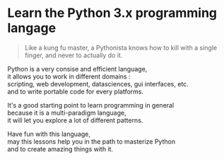 # Learn the Python 3.x programming langage

> Like a kung fu master, a Pythonista knows how to kill with a single finger, and never to actually do it.

Python is a very consise and efficient language,  
it allows you to work in different domains :  
scripting, web development, datasciences, gui interfaces, etc.  
and to write portable code for every platforms.  

It's a good starting point to learn programming in general  
because it is a multi-paradigm language,  
it will let you explore a lot of different patterns.  

Have fun with this language,  
may this lessons help you in the path to masterize Python  
and to create amazing things with it.  

